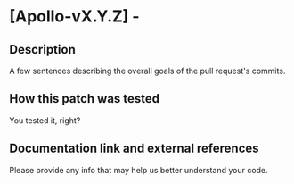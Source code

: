 # [Apollo-vX.Y.Z] - <pull-request-title>

## Description

A few sentences describing the overall goals of the pull request's commits.

## How this patch was tested

You tested it, right?

## Documentation link and external references

Please provide any info that may help us better understand your code.
